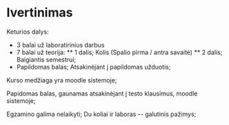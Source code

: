 # Ivertinimas
Keturios dalys:
* 3 balai už laboratirinius darbus
* 7 balai už teorija:
** 1 dalis; Kolis (Spalio pirma / antra savaitė)
** 2 dalis; Baigiantis semestrui;
* Papildomas balas; Atsakinėjant į papildomas užduotis;

Kurso medžiaga yra moodle sistemoje;

Papidomas balas, gaunamas atsakinėjant į testo klausimus, moodle sistemoje;

Egzamino galima nelaikyti; Du koliai ir laboras -- galutinis pažimys;